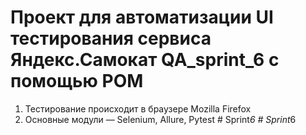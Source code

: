 # Проект для автоматизации UI тестирования сервиса Яндекс.Самокат QA_sprint_6 с помощью POM
1. Тестирование происходит в браузере Mozilla Firefox
2. Основные модули — Selenium, Allure, Pytest
#   S p r i n t _ 6  
 #   S p r i n t _ 6  
 